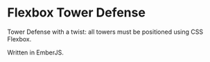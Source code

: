 # Flexbox Tower Defense

Tower Defense with a twist: all towers must be positioned using CSS Flexbox.

Written in EmberJS.

